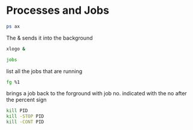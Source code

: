 # Processes and Jobs

```bash
ps ax
```

The & sends it into the background

```bash
xlogo &
```

```bash
jobs
```

list all the jobs that are running

```bash
fg %1
```

brings a job back to the forground with job no.
indicated with the no after the percent sign

```bash
kill PID
kill -STOP PID
kill -CONT PID
```
